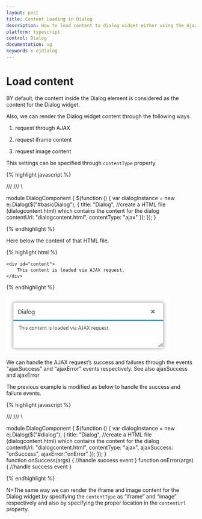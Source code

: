 ```yaml
---
layout: post
title: Content Loading in Dialog
description: How to load content to dialog widget either using the Ajax, iframe, and Image.
platform: typescript
control: Dialog
documentation: ug
keywords : ejdialog
---
```


# Load content

BY default, the content inside the Dialog element is considered as the content for the Dialog widget. 

Also, we can render the Dialog widget content through the following ways.

1. request through AJAX

2. request iframe content

3. request image content

This settings can be specified through `contentType` property. 

{% highlight javascript %}

/// <reference path="../tsfiles/jquery.d.ts" />
 /// <reference path="../tsfiles/ej.web.all.d.ts" />\

module DialogComponent {
    $(function () {
        var dialogInstance = new ej.Dialog($("#basicDialog"), {
                title: "Dialog",
               //create a HTML file (dialogcontent.html) which contains the content for the dialog                        
                contentUrl: "dialogcontent.html",
                contentType: "ajax"
            });
    });
}   



{% endhighlight %}



Here below the content of that HTML file.

{% highlight html %}

    <div id="content">
        This content is loaded via AJAX request.
    </div>


{% endhighlight %}



![Load content](load-content_images\load-content_img1.png)

We can handle the AJAX request’s success and failures through the events “ajaxSuccess” and “ajaxError” events respectively. See also ajaxSuccess and ajaxError

The previous example is modified as below to handle the success and failure events.

{% highlight javascript %}

/// <reference path="tsfiles/jquery.d.ts" />
/// <reference path="tsfiles/ej.web.all.d.ts" />\

module DialogComponent {
    $(function () {
        var dialogInstance = new ej.Dialog($("#dialog"), {
                title: "Dialog",
               //create a HTML file (dialogcontent.html) which contains the content for the dialog                        
                contentUrl: "dialogcontent.html",
                contentType: "ajax",
                ajaxSuccess: "onSuccess",
                ajaxError:"onError"
            });
    });
}  
        function onSuccess(args) {
            //handle success event
        }
        function onError(args) {
            //handle success event
        }

{% endhighlight %}



N>The same way we can render the iframe and image content for the Dialog widget by specifying the `contentType` as “iframe” and “image” respectively and also by specifying the proper location in the `contentUrl` property.

